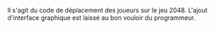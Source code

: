 Il s'agit du code de déplacement des joueurs sur le jeu 2048. L'ajout d'interface graphique est laissé au bon vouloir du programmeur.
